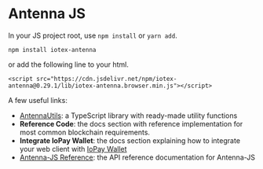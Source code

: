 # Antenna JS

In your JS project root, use `npm install` or `yarn add`.

```text
npm install iotex-antenna
```

or add the following line to your html.

```text
<script src="https://cdn.jsdelivr.net/npm/iotex-antenna@0.29.1/lib/iotex-antenna.browser.min.js"></script>
```

A few useful links:

* [AntennaUtils](https://github.com/iotexproject/iotex-dapp-sample/blob/master/src/common/utils/antanna.ts): a TypeScript library with ready-made utility functions
* **Reference Code**: the docs section with reference implementation for most common blockchain requirements.
* **Integrate IoPay Wallet**: the docs section explaining how to integrate your web client with [IoPay Wallet](https://iopay.iotex.io/)
* [Antenna-JS Reference](https://iotexproject.github.io/iotex-antenna/): the API reference documentation for Antenna-JS

